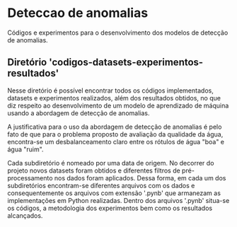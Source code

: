 # Deteccao de anomalias
Códigos e experimentos para o desenvolvimento dos modelos de detecção de anomalias.

## Diretório 'codigos-datasets-experimentos-resultados'

Nesse diretório é possível encontrar todos os códigos implementados, datasets e experimentos realizados, além dos resultados obtidos, no que diz respeito ao desenvolvimento de um modelo de aprendizado de máquina usando a abordagem de detecção de anomalias.

A justificativa para o uso da abordagem de detecção de anomalias é pelo fato de que para o problema proposto de avaliação da qualidade da água, encontra-se um desbalanceamento claro entre os rótulos de água "boa" e água "ruim".

Cada subdiretório é nomeado por uma data de origem. No decorrer do projeto novos datasets foram obtidos e diferentes filtros de pré-processamento nos dados foram aplicados. Dessa forma, em cada um dos subdiretórios encontram-se diferentes arquivos com os dados e consequentemente os arquivos com extensão '.pynb' que armanezam as implementações em Python realizadas. Dentro dos arquivos '.pynb' situa-se os códigos, a metodologia dos experimentos bem como os resultados alcançados.


